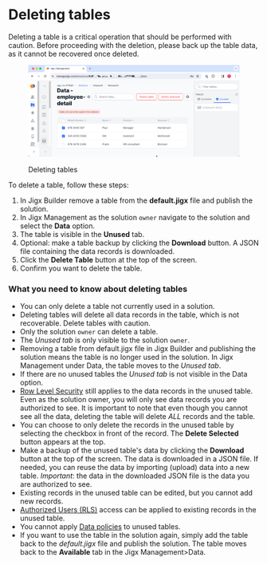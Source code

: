 # Deleting tables

Deleting a table is a critical operation that should be performed with caution. Before proceeding with the deletion, please back up the table data, as it cannot be recovered once deleted.

<figure><img src="../../../../.gitbook/assets/JM-delete-DD-tables (1).png" alt="Deleting tables"><figcaption><p>Deleting tables</p></figcaption></figure>

To delete a table, follow these steps:

1. In Jigx Builder remove a table from the **default.jigx** file and publish the solution.
2. In Jigx Management as the solution `owner` navigate to the solution and select the **Data** option.
3. The table is visible in the **Unused** tab.
4. Optional: make a table backup by clicking the **Download** button. A JSON file containing the data records is downloaded.
5. Click the **Delete Table** button at the top of the screen.
6. Confirm you want to delete the table.

### What you need to know about deleting tables

* You can only delete a table not currently used in a solution.
* Deleting tables will delete all data records in the table, which is not recoverable. Delete tables with caution.
* Only the solution `owner` can delete a table.
* The _Unused tab_ is only visible to the solution `owner`.
* Removing a table from default.jigx file in Jigx Builder and publishing the solution means the table is no longer used in the solution. In Jigx Management under Data, the table moves to the _Unused tab_.
* If there are no unused tables the _Unused tab_ is not visible in the Data option.
* [Row Level Security](deleting-tables.md) still applies to the data records in the unused table. Even as the solution owner, you will only see data records you are authorized to see. It is important to note that even though you cannot see all the data, deleting the table will delete _ALL_ records and the table.
* You can choose to only delete the records in the unused table by selecting the checkbox in front of the record. The **Delete Selected** button appears at the top.
* Make a backup of the unused table's data by clicking the **Download** button at the top of the screen. The data is downloaded in a JSON file. If needed, you can reuse the data by importing (upload) data into a new table. _Important_: the data in the downloaded JSON file is the data you are authorized to see.
* Existing records in the unused table can be edited, but you cannot add new records.
* [Authorized Users (RLS)](deleting-tables.md) access can be applied to existing records in the unused table.
* You cannot apply [Data policies](deleting-tables.md) to unused tables.
* If you want to use the table in the solution again, simply add the table back to the _default.jigx_ file and publish the solution. The table moves back to the **Available** tab in the Jigx Management>Data.
